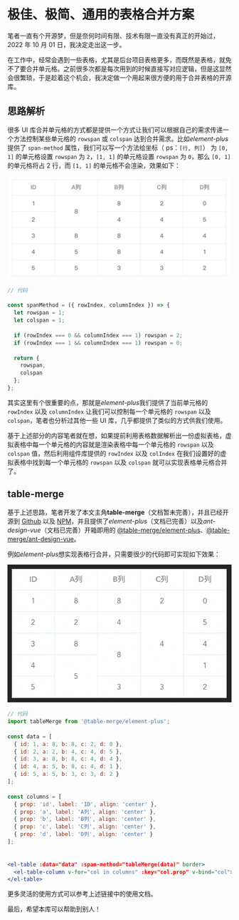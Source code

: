 # 极佳、极简、通用的表格合并方案

笔者一直有个开源梦，但是奈何时间有限、技术有限一直没有真正的开始过，2022 年 10 月 01 日，我决定走出这一步。

在工作中，经常会遇到一些表格，尤其是后台项目表格更多，而既然是表格，就免不了要合并单元格。之前很多次都是每次用到的时候直接写对应逻辑，但是这显然会很繁琐，于是趁着这个机会，我决定做一个用起来很方便的用于合并表格的开源库。

## 思路解析

很多 UI 库合并单元格的方式都是提供一个方式让我们可以根据自己的需求传递一个方法控制某些单元格的 `rowspan` 或 `colspan` 达到合并需求。比如*element-plus*提供了 `span-method` 属性，我们可以写一个方法给坐标（ ps：`[行, 列]`） 为 `[0, 1]` 的单元格设置 `rowspan` 为 `2`，`[1, 1]` 的单元格设置 `rowspan` 为 `0`，那么 `[0, 1]` 的单元格将占 2 行，而 `[1, 1]` 的单元格不会渲染，效果如下：

<img src="./1.png" alt="./1.png" style="width: 500px" />

```js
// 代码

const spanMethod = ({ rowIndex, columnIndex }) => {
  let rowspan = 1;
  let colspan = 1;

  if (rowIndex === 0 && columnIndex === 1) rowspan = 2;
  if (rowIndex === 1 && columnIndex === 1) rowspan = 0;

  return {
    rowspan,
    colspan
  };
};
```

其实这里有个很重要的点，那就是*element-plus*我们提供了当前单元格的 `rowIndex` 以及 `columnIndex` 让我们可以控制每一个单元格的 `rowspan` 以及 `colspan`，笔者也分析过其他一些 UI 库，几乎都提供了类似的方式供我们使用。

基于上述部分的内容笔者就在想，如果提前利用表格数据解析出一份虚拟表格，虚拟表格中每一个单元格的内容就是渲染表格中每一个单元格的 `rowspan` 以及 `colspan` 值，然后利用组件库提供的 `rowIndex` 以及 `colIndex` 在我们设置好的虚拟表格中找到每一个单元格的 `rowspan` 以及 `colspan` 就可以实现表格单元格合并了。

## table-merge

基于上述思路，笔者开发了本文主角**table-merge**（文档暂未完善），并且已经开源到 [Github](https://github.com/yuexiaoliang/table-merge) 以及 [NPM](https://www.npmjs.com/package/table-merge)，并且提供了*element-plus*（文档已完善）以及*ant-design-vue*（文档已完善）开箱即用的 [@table-merge/element-plus](https://github.com/yuexiaoliang/table-merge/tree/master/packages/element-plus)、[@table-merge/ant-design-vue](https://github.com/yuexiaoliang/table-merge/tree/master/packages/ant-design-vue)。

例如*element-plus*想实现表格行合并，只需要很少的代码即可实现如下效果：

![alt 合并的表格](./2.png)

```jsx
// 代码
import tableMerge from '@table-merge/element-plus';

const data = [
  { id: 1, a: 8, b: 8, c: 2, d: 0 },
  { id: 2, a: 2, b: 4, c: 4, d: 5 },
  { id: 3, a: 8, b: 8, c: 4, d: 4 },
  { id: 4, a: 5, b: 8, c: 4, d: 1 },
  { id: 5, a: 5, b: 3, c: 3, d: 2 }
];

const columns = [
  { prop: 'id', label: 'ID', align: 'center' },
  { prop: 'a', label: 'A列', align: 'center' },
  { prop: 'b', label: 'B列', align: 'center' },
  { prop: 'c', label: 'C列', align: 'center' },
  { prop: 'd', label: 'D列', align: 'center' }
];


<el-table :data="data" :span-method="tableMerge(data)" border>
  <el-table-column v-for="col in columns" :key="col.prop" v-bind="col"></el-table-column>
</el-table>
```

更多灵活的使用方式可以参考上述链接中的使用文档。

最后，希望本库可以帮助到别人！
